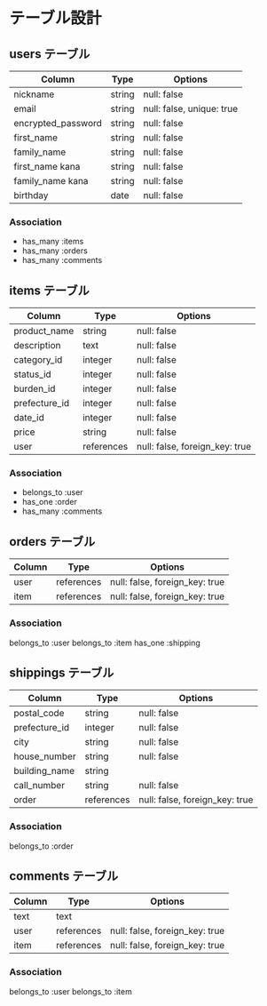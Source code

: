 # テーブル設計

## users テーブル

| Column             | Type   | Options                   |
| ------------------ | ------ | ------------------------- |
| nickname           | string | null: false               |
| email              | string | null: false, unique: true |
| encrypted_password | string | null: false               |
| first_name         | string | null: false               |
| family_name        | string | null: false               |
| first_name kana    | string | null: false               |
| family_name kana   | string | null: false               |
| birthday           | date   | null: false               |

### Association

- has_many :items
- has_many :orders
- has_many :comments


## items テーブル

| Column        | Type       | Options                        |
| --------------| ---------- | ------------------------------ |
| product_name  | string     | null: false                    |
| description   | text       | null: false                    |
| category_id   | integer    | null: false                    |
| status_id     | integer    | null: false                    |
| burden_id     | integer    | null: false                    |
| prefecture_id | integer    | null: false                    |
| date_id       | integer    | null: false                    |
| price         | string     | null: false                    |
| user          | references | null: false, foreign_key: true |

### Association

- belongs_to :user
- has_one    :order
- has_many :comments


## orders テーブル

| Column        | Type       | Options                        |
| --------------| ---------- | ------------------------------ |
| user          | references | null: false, foreign_key: true |
| item          | references | null: false, foreign_key: true |

### Association

belongs_to :user
belongs_to :item
has_one    :shipping



## shippings テーブル

| Column        | Type       | Options                        |
| --------------| ---------- | ------------------------------ |
| postal_code   | string     | null: false                    |
| prefecture_id | integer    | null: false                    |
| city          | string     | null: false                    |
| house_number  | string     | null: false                    |
| building_name | string     |                                |
| call_number   | string     | null: false                    |
| order         | references | null: false, foreign_key: true |

### Association

belongs_to :order

 ## comments テーブル

| Column | Type       | Options                        |
| -------| ---------- | ------------------------------ |
| text   | text       |                                |
| user   | references | null: false, foreign_key: true |
| item   | references | null: false, foreign_key: true |

 ### Association

belongs_to :user
belongs_to :item